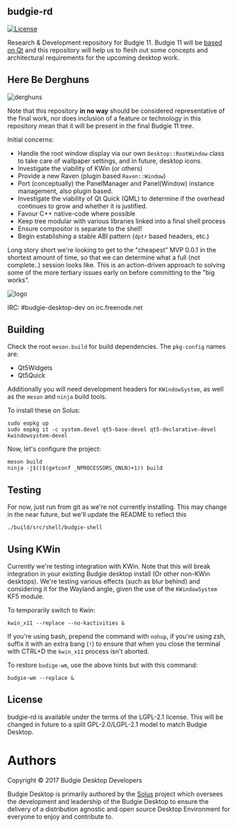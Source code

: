 budgie-rd
---------

[![License](https://img.shields.io/badge/license-GNULGPLv2.1-blue.svg)](https://opensource.org/licenses/LGPL-2.1)

Research & Development repository for Budgie 11. Budgie 11 will be [based on Qt](https://budgie-desktop.org/2017/01/25/kicking-off-budgie-11/) and this
repository will help us to flesh out some concepts and architectural requirements for the
upcoming desktop work.

Here Be Derghuns
-----------------

![derghuns](https://github.com/budgie-desktop/budgie-rd/raw/master/.github/landing.jpg)


Note that this repository **in no way** should be considered representative of the
final work, nor does inclusion of a feature or technology in this repository mean
that it will be present in the final Budgie 11 tree.

Initial concerns:

 - Handle the root window display via our own `Desktop::RootWindow` class to
   take care of wallpaper settings, and in future, desktop icons.
 - Investigate the viability of KWin (or others)
 - Provide a new Raven (plugin based `Raven::Window`)
 - Port (conceptually) the PanelManager and Panel(Window) instance management,
   also plugin based.
 - Investigate the viability of Qt Quick (QML) to determine if the overhead continues
   to grow and whether it is justified.
 - Favour C++ native-code where possible
 - Keep tree modular with various libraries linked into a final shell process
 - Ensure compositor is separate to the shell!
 - Begin establishing a stable ABI pattern (`dptr` based headers, etc.)

Long story short we're looking to get to the "cheapest" MVP 0.0.1 in the shortest
amount of time, so that we can determine what a full (not complete..) session looks like.
This is an action-driven approach to solving some of the more tertiary issues early
on before committing to the "big works".

![logo](https://solus-project.com/imgs/budgie-small.png)

IRC: #budgie-desktop-dev on irc.freenode.net


Building
--------

Check the root `meson.build` for build dependencies. The `pkg-config` names are:

 - Qt5Widgets
 - Qt5Quick

Additionally you will need development headers for `KWindowSystem`, as well as
the `meson` and `ninja` build tools.

To install these on Solus:

    sudo eopkg up
    sudo eopkg it -c system.devel qt5-base-devel qt5-declarative-devel kwindowsystem-devel


Now, let's configure the project:

    meson build
    ninja -j$(($(getconf _NPROCESSORS_ONLN)+1)) build

Testing
-------

For now, just run from git as we're not currently installing. This may change in
the near future, but we'll update the README to reflect this

    ./build/src/shell/budgie-shell

Using KWin
----------

Currently we're testing integration with KWin. Note that this will break integration
in your existing Budgie desktop install (Or other non-KWin desktops). We're testing
various effects (such as blur behind) and considering it for the Wayland angle,
given the use of the `KWindowSystem` KF5 module.


To temporarily switch to Kwin:

    kwin_x11 --replace --no-kactivities &

If you're using bash, prepend the command with `nohup`, if you're using zsh,
suffix it with an extra bang (`!`) to ensure that when you close the terminal with CTRL+D
the `kwin_x11` process isn't aborted.

To restore `budige-wm`, use the above hints but with this command:

    budgie-wm --replace &


License
-------

budgie-rd is available under the terms of the LGPL-2.1 license. This will be changed
in future to a split GPL-2.0/LGPL-2.1 model to match Budgie Desktop.

Authors
=======

Copyright © 2017 Budgie Desktop Developers

Budgie Desktop is primarily authored by the [Solus](https://solus-project.com) project which oversees
the development and leadership of the Budgie Desktop to ensure the delivery of a distribution agnostic
and open source Desktop Environment for everyone to enjoy and contribute to.
